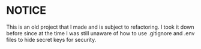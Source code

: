 # NOTICE

This is an old project that I made and is subject to refactoring. I took it down before since at the time I was still unaware of how to use .gitignore and .env files to hide secret keys for security.
